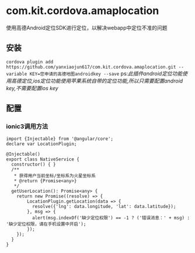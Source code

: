 # com.kit.cordova.amaplocation
使用高德Android定位SDK进行定位，以解决webapp中定位不准的问题

## 安装
`cordova plugin add https://github.com/yanxiaojun617/com.kit.cordova.amaplocation.git --variable KEY=您申请的高德地图androidkey --save`
ps:_此插件android定位功能使用高德定位,ios定位功能使用苹果系统自带的定位功能,所以只需要配置android key,不需要配置ios key_

## 配置

### ionic3调用方法

```
import {Injectable} from '@angular/core';
declare var LocationPlugin;

@Injectable()
export class NativeService {
  constructor() { }
  /**
   * 获得用户当前坐标/坐标系为火星坐标系
   * @return {Promise<any>}
   */
  getUserLocation(): Promise<any> {
    return new Promise((resolve) => {
        LocationPlugin.getLocation(data => {
          resolve({'lng': data.longitude, 'lat': data.latitude});
        }, msg => {
          alert(msg.indexOf('缺少定位权限') == -1 ? ('错误消息：' + msg) : '缺少定位权限，请在手机设置中开启');
        });
    });
  }
}
```

